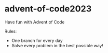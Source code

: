 # advent-of-code2023
Have fun with Advent of Code

Rules:
- One branch for every day
- Solve every problem in the best possible way!
